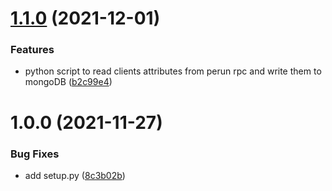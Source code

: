 # [1.1.0](https://github.com/CESNET/spreg-satosa-sync/compare/v1.0.0...v1.1.0) (2021-12-01)


### Features

* python script to read clients attributes from perun rpc and write them to mongoDB ([b2c99e4](https://github.com/CESNET/spreg-satosa-sync/commit/b2c99e431b40409b042b6ff1939856964d5164b2))

# 1.0.0 (2021-11-27)

### Bug Fixes

- add setup.py ([8c3b02b](https://github.com/CESNET/spreg-satosa-sync/commit/8c3b02b981c6054c484554742853f62acaebb51a))
